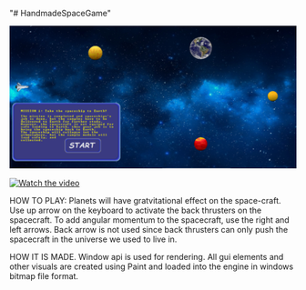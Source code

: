 "# HandmadeSpaceGame" 

![image](spacegamesceenshot.png)

[![Watch the video](https://i.imgur.com/vKb2F1B.png)](https://youtu.be/vt5fpE0bzSY)

HOW TO PLAY:
Planets will have gratvitational effect on the space-craft. 
Use up arrow on the keyboard to activate the back thrusters on the spacecraft.
To add angular momentum to the spacecraft, use the right and left arrows.
Back arrow is not used since back thrusters can only push the spacecraft in the universe we used to live in.

HOW IT IS MADE.
Window api is used for rendering.
All gui elements and other visuals are created using Paint and loaded into the engine in windows bitmap file format.
